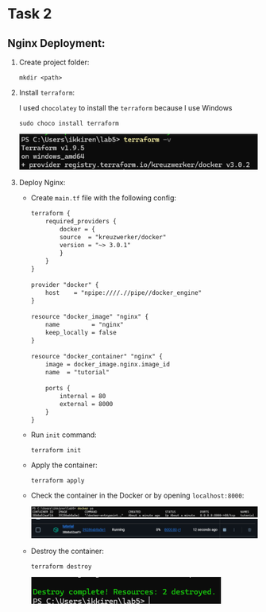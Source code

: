 # Task 2

## **Nginx Deployment:**

1. Create project folder:

    ```shell
    mkdir <path>
    ```

2. Install `terraform`:

    I used `chocolatey` to install the `terraform` because I use Windows

    ```shell
    sudo choco install terraform
    ```

    ![Here is the version of Terraform](images/terraform_v.png)

3. Deploy Nginx:

    * Create `main.tf` file with the following config:

        ```shell
        terraform {
            required_providers {
                docker = {
                source  = "kreuzwerker/docker"
                version = "~> 3.0.1"
                }
            }
        }

        provider "docker" {
            host    = "npipe:////.//pipe//docker_engine"
        }

        resource "docker_image" "nginx" {
            name         = "nginx"
            keep_locally = false
        }

        resource "docker_container" "nginx" {
            image = docker_image.nginx.image_id
            name  = "tutorial"

            ports {
                internal = 80
                external = 8000
            }
        }
        ```

    * Run `init` command:

        ```shell
        terraform init
        ```

    * Apply the container:

        ```shell
        terraform apply
        ```

    * Check the container in the Docker or by opening `localhost:8000`:

        ![Here is the docker-cli photo](images/docker_cont_shell.png)
        ![Here is the docker photo](images/docker_container.png)

    * Destroy the container:

        ```shell
        terraform destroy
        ```

        ![Here is the destroy](images/terraform_destroy.png)
